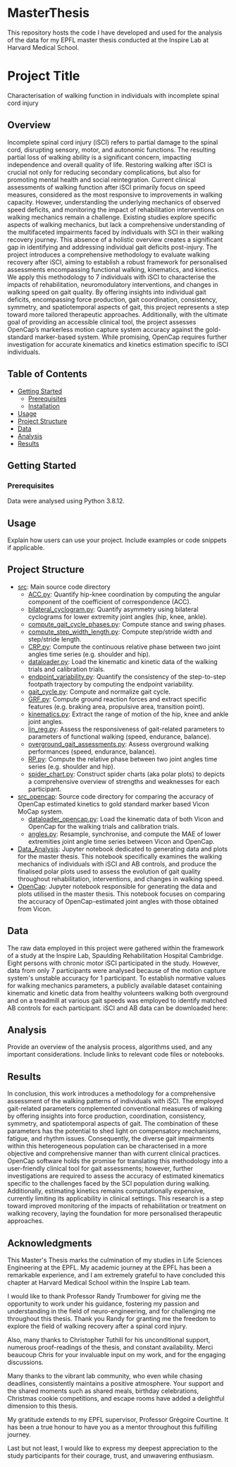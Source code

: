 # MasterThesis
This repository hosts the code I have developed and used for the analysis of the data for my EPFL master thesis conducted at the Inspire Lab at Harvard Medical School. 

# Project Title

Characterisation of walking function in individuals with incomplete spinal cord injury

## Overview

Incomplete spinal cord injury (iSCI) refers to partial damage to the spinal cord, disrupting sensory, motor, and autonomic functions. The resulting partial loss of walking ability is a significant concern, impacting independence and overall quality of life. Restoring walking after iSCI is crucial not only for reducing secondary complications, but also for promoting mental health and social reintegration.
Current clinical assessments of walking function after iSCI primarily focus on speed measures, considered as the most responsive to improvements in walking capacity. However, understanding the underlying mechanics of observed speed deficits, and monitoring the impact of rehabilitation interventions on walking mechanics remain a challenge. Existing studies explore specific aspects of walking mechanics, but lack a comprehensive understanding of the multifaceted impairments faced by individuals with SCI in their walking recovery journey. This absence of a holistic overview creates a significant gap in identifying and addressing individual gait deficits post-injury.
The project introduces a comprehensive methodology to evaluate walking recovery after iSCI, aiming to establish a robust framework for personalised assessments encompassing functional walking, kinematics, and kinetics. We apply this methodology to 7 individuals with iSCI to characterise the impacts of rehabilitation, neuromodulatory interventions, and changes in walking speed on gait quality. By offering insights into individual gait deficits, encompassing force production, gait coordination, consistency, symmetry, and spatiotemporal aspects of gait, this project represents a step toward more tailored therapeutic approaches.
Additionally, with the ultimate goal of providing an accessible clinical tool, the project assesses OpenCap’s markerless motion capture system accuracy against the gold-standard marker-based system. While promising, OpenCap requires further investigation for accurate kinematics and kinetics estimation specific to iSCI individuals.

## Table of Contents

- [Getting Started](#getting-started)
  - [Prerequisites](#prerequisites)
  - [Installation](#installation)
- [Usage](#usage)
- [Project Structure](#project-structure)
- [Data](#data)
- [Analysis](#analysis)
- [Results](#results)

## Getting Started

### Prerequisites

Data were analysed using Python 3.8.12.

## Usage

Explain how users can use your project. Include examples or code snippets if applicable.

## Project Structure

- [src](/src): Main source code directory
  - [ACC.py](/src/ACC.py): Quantify hip-knee coordination by computing the angular component of the coefficient of correspondence (ACC).
  - [bilateral_cyclogram.py](/src/bilateral_cyclogram.py): Quantify asymmetry using bilateral cyclograms for lower extremity joint angles (hip, knee, ankle).
  - [compute_gait_cycle_phases.py](/src/compute_gait_cycle_phases.py): Compute stance and swing phases.
  - [compute_step_width_length.py](/src/compute_step_width_length.py): Compute step/stride width and step/stride length.
  - [CRP.py](/src/CRP.py): Compute the continuous relative phase between two joint angles time series (e.g. shoulder and hip).
  - [dataloader.py](/src/dataloader.py): Load the kinematic and kinetic data of the walking trials and calibration trials.
  - [endpoint_variability.py](/src/endpoint_variability.py): Quantify the consistency of the step-to-step footpath trajectory by computing the endpoint variability.
  - [gait_cycle.py](/src/gait_cycle.py): Compute and normalize gait cycle.
  - [GRF.py](/src/GRF.py): Compute ground reaction forces and extract specific features (e.g. braking area, propulsive area, transition point).
  - [kinematics.py](/src/kinematics.py): Extract the range of motion of the hip, knee and ankle joint angles.
  - [lin_reg.py](/src/lin_reg.py): Assess the responsiveness of gait-related parameters to parameters of functional walking (speed, endurance, balance).
  - [overground_gait_assessments.py](/src/overground_gait_assessments.py): Assess overground walking performances (speed, endurance, balance).
  - [RP.py](/src/RP.py): Compute the relative phase between two joint angles time series (e.g. shoulder and hip).
  - [spider_chart.py](/src/spider_chart.py): Construct spider charts (aka polar plots) to depicts a comprehensive overview of strengths and weaknesses for each participant.
- [src_opencap](/src_opencap): Source code directory for comparing the accuracy of OpenCap estimated kinetics to gold standard marker based Vicon MoCap system.
  - [dataloader_opencap.py](/src_opencap/dataloader_opencap.py): Load the kinematic data of both Vicon and OpenCap for the walking trials and calibration trials.
  - [angles.py](/src_opencap/angles.py): Resample, synchronise, and compute the MAE of lower extremities joint angle time series between Vicon and OpenCap.
- [Data_Analysis](/Data_Analysis.ipynb): Jupyter notebook dedicated to generating data and plots for the master thesis. This notebook specifically examines the walking mechanics of individuals with iSCI and AB controls, and produce the finalised polar plots used to assess the evolution of gait quality throughout rehabilitation, interventions, and changes in walking speed. 
- [OpenCap](/OpenCap.ipynb): Jupyter notebook responsible for generating the data and plots utilised in the master thesis. This notebook focuses on comparing the accuracy of OpenCap-estimated joint angles with those obtained from Vicon.


## Data

The raw data employed in this project were gathered within the framework of a study at the Inspire Lab, Spaulding Rehabilitation Hospital Cambridge.
Eight persons with chronic motor iSCI participated in the study. However, data from only 7 participants were analysed because of the motion capture system's unstable accuracy for 1 participant. 
To establish normative values for walking mechanics parameters, a publicly available dataset containing kinematic and kinetic data from healthy volunteers walking both overground and on a treadmill at various gait speeds was employed to identify matched AB controls for each participant.
iSCI and AB data can be downloaded here: 

## Analysis

Provide an overview of the analysis process, algorithms used, and any important considerations. Include links to relevant code files or notebooks.

## Results

In conclusion, this work introduces a methodology for a comprehensive assessment of the walking patterns of individuals with iSCI. The employed gait-related parameters complemented conventional measures of walking by offering insights into force production, coordination, consistency, symmetry, and spatiotemporal aspects of gait. The combination of these parameters has the potential to shed light on compensatory mechanisms, fatigue, and rhythm issues. Consequently, the diverse gait impairments within this heterogeneous population can be characterised in a more objective and comprehensive manner than with current clinical practices. OpenCap software holds the promise for translating this methodology into a user-friendly clinical tool for gait assessments; however, further investigations are required to assess the accuracy of estimated kinematics specific to the challenges faced by the SCI population during walking. Additionally, estimating kinetics remains computationally expensive, currently limiting its applicability in clinical settings. This research is a step toward improved monitoring of the impacts of rehabilitation or treatment on walking recovery, laying the foundation for more personalised therapeutic approaches.

## Acknowledgments

This Master's Thesis marks the culmination of my studies in Life Sciences Engineering at the EPFL. My academic journey at the EPFL has been a remarkable experience, and I am extremely grateful to have concluded this chapter at Harvard Medical School within the Inspire Lab team.

I would like to thank Professor Randy Trumbower for giving me the opportunity to work under his guidance, fostering my passion and understanding in the field of neuro-engineering, and for challenging me throughout this thesis. Thank you Randy for granting me the freedom to explore the field of walking recovery after a spinal cord injury.

Also, many thanks to Christopher Tuthill for his unconditional support, numerous proof-readings of the thesis, and constant availability. Merci beaucoup Chris for your invaluable input on my work, and for the engaging discussions.

Many thanks to the vibrant lab community, who even while chasing deadlines, consistently maintains a positive atmosphere.  Your support and the shared  moments such as shared meals, birthday celebrations, Christmas cookie competitions, and escape rooms have added a delightful dimension to this thesis.

My gratitude extends to my EPFL supervisor, Professor Grégoire Courtine. It has been a true honour to have you as a mentor throughout this fulfilling journey.

Last but not least, I would like to express my deepest appreciation to the study participants for their courage, trust, and unwavering enthusiasm.

